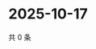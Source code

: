 # 2025-10-17

共 0 条

<!-- BEGIN ZHIHUVIDEO -->
<!-- 最后更新时间 Fri Oct 17 2025 14:16:49 GMT+0800 (China Standard Time) -->

<!-- END ZHIHUVIDEO -->
